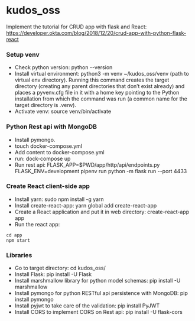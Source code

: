 # kudos_oss
Implement the tutorial for CRUD app with flask and React: https://developer.okta.com/blog/2018/12/20/crud-app-with-python-flask-react

### Setup venv
* Check python version: python --version
* Install virtual environment: python3 -m venv ~/kudos_oss/venv (path to virtual env directory). Running this command creates the target directory (creating any parent directories that don’t exist already) and places a pyvenv.cfg file in it with a home key pointing to the Python installation from which the command was run (a common name for the target directory is .venv). 
* Activate venv: source venv/bin/activate

### Python Rest api with MongoDB 
* Install pymongo. 
* touch docker-compose.yml
* Add content to docker-compose.yml
* run: dock-compose up
* Run rest api: FLASK_APP=$PWD/app/http/api/endpoints.py FLASK_ENV=development pipenv run python -m flask run --port 4433

### Create React client-side app
* Install yarn: sudo npm install -g yarn
* Install create-react-app: yarn global add create-react-app
* Create a React application and put it in web directory: create-react-app app
* Run the react app: 
```
cd app
npm start
```

### Libraries
* Go to target directory: cd kudos_oss/
* Install Flask: pip install -U Flask
* Install marshmallow library for python model schemas: pip install -U marshmallow
* Install pymongo for python RESTful api persistence with MongoDB: pip install pymongo
* Install pyjwt to take care of the validation: pip install PyJWT
* Install CORS to implement CORS on Rest api: pip install -U flask-cors
